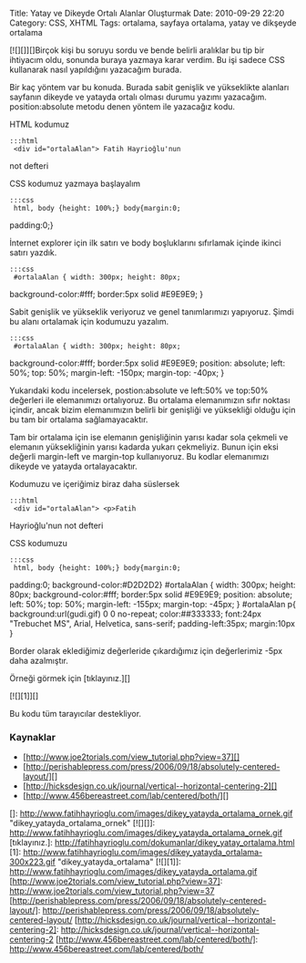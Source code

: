 Title: Yatay ve Dikeyde Ortalı Alanlar Oluşturmak
Date: 2010-09-29 22:20
Category: CSS, XHTML
Tags: ortalama, sayfaya ortalama, yatay ve dikşeyde ortalama

[![][]][]Birçok kişi bu soruyu sordu ve bende belirli aralıklar bu tip
bir ihtiyacım oldu, sonunda buraya yazmaya karar verdim. Bu işi sadece
CSS kullanarak nasıl yapıldığını yazacağım burada.

Bir kaç yöntem var bu konuda. Burada sabit genişlik ve yükseklikte
alanları sayfanın dikeyde ve yatayda ortalı olması durumu yazımı
yazacağım. position:absolute metodu denen yöntem ile yazacağız kodu.

HTML kodumuz

	:::html
	 <div id="ortalaAlan"> Fatih Hayrioğlu'nun
not defteri </div> 

CSS kodumuz yazmaya başlayalım

	:::css
	 html, body {height: 100%;} body{margin:0;
padding:0;} 

İnternet explorer için ilk satırı ve body boşluklarını sıfırlamak içinde
ikinci satırı yazdık.

	:::css
	 #ortalaAlan { width: 300px; height: 80px;
background-color:#fff; border:5px solid #E9E9E9; } 

Sabit genişlik ve yükseklik veriyoruz ve genel tanımlarımızı yapıyoruz.
Şimdi bu alanı ortalamak için kodumuzu yazalım.

	:::css
	 #ortalaAlan { width: 300px; height: 80px;
background-color:#fff; border:5px solid #E9E9E9; position: absolute;
left: 50%; top: 50%; margin-left: -150px; margin-top: -40px; }


Yukarıdaki kodu incelersek, postion:absolute ve left:50% ve top:50%
değerleri ile elemanımızı ortalıyoruz. Bu ortalama elemanımızın sıfır
noktası içindir, ancak bizim elemanımızın belirli bir genişliği ve
yüksekliği olduğu için bu tam bir ortalama sağlamayacaktır.

Tam bir ortalama için ise elemanın genişliğinin yarısı kadar sola
çekmeli ve elemanın yüksekliğinin yarısı kadarda yukarı çekmeliyiz.
Bunun için eksi değerli margin-left ve margin-top kullanıyoruz. Bu
kodlar elemanımızı dikeyde ve yatayda ortalayacaktır.

Kodumuzu ve içeriğimiz biraz daha süslersek

	:::html
	 <div id="ortalaAlan"> <p>Fatih
Hayrioğlu'nun not defteri</p> </div> 

CSS kodumuzu

	:::css
	 html, body {height: 100%;} body{margin:0;
padding:0; background-color:#D2D2D2} #ortalaAlan { width: 300px;
height: 80px; background-color:#fff; border:5px solid #E9E9E9;
position: absolute; left: 50%; top: 50%; margin-left: -155px;
margin-top: -45px; } #ortalaAlan p{ background:url(gudi.gif) 0 0
no-repeat; color:##333333; font:24px "Trebuchet MS", Arial, Helvetica,
sans-serif; padding-left:35px; margin:10px } 

Border olarak eklediğimiz değerleride çıkardığımız için değerlerimiz
-5px daha azalmıştır.

Örneği görmek için [tıklayınız.][]

[![][1]][]

Bu kodu tüm tarayıcılar destekliyor.

### Kaynaklar

-   [http://www.joe2torials.com/view_tutorial.php?view=37][]
-   [http://perishablepress.com/press/2006/09/18/absolutely-centered-layout/][]
-   [http://hicksdesign.co.uk/journal/vertical--horizontal-centering-2][]
-   [http://www.456bereastreet.com/lab/centered/both/][]

</p>

  []: http://www.fatihhayrioglu.com/images/dikey_yatayda_ortalama_ornek.gif
    "dikey_yatayda_ortalama_ornek"
  [![][]]: http://www.fatihhayrioglu.com/images/dikey_yatayda_ortalama_ornek.gif
  [tıklayınız.]: http://fatihhayrioglu.com/dokumanlar/dikey_yatay_ortalama.html
  [1]: http://www.fatihhayrioglu.com/images/dikey_yatayda_ortalama-300x223.gif
    "dikey_yatayda_ortalama"
  [![][1]]: http://www.fatihhayrioglu.com/images/dikey_yatayda_ortalama.gif
  [http://www.joe2torials.com/view_tutorial.php?view=37]: http://www.joe2torials.com/view_tutorial.php?view=37
  [http://perishablepress.com/press/2006/09/18/absolutely-centered-layout/]: http://perishablepress.com/press/2006/09/18/absolutely-centered-layout/
  [http://hicksdesign.co.uk/journal/vertical--horizontal-centering-2]: http://hicksdesign.co.uk/journal/vertical--horizontal-centering-2
  [http://www.456bereastreet.com/lab/centered/both/]: http://www.456bereastreet.com/lab/centered/both/

